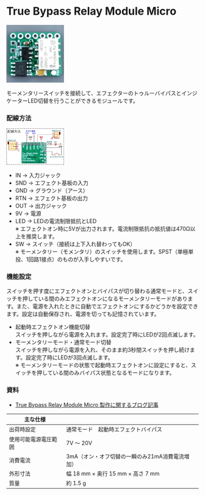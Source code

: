﻿# True Bypass Relay Module Micro

<img src="pic_TrueBypassRelayModuleMicro.jpg" width="30%"><br>

モーメンタリースイッチを接続して、エフェクターのトゥルーバイパスとインジケーターLED切替を行うことができるモジュールです。



### 配線方法

<img src="Wiring_TrueBypassRelayModuleMicro.png" width="30%"><br>

- IN → 入力ジャック
- SND → エフェクト基板の入力
- GND → グラウンド（アース）
- RTN → エフェクト基板の出力
- OUT → 出力ジャック
- 9V → 電源
- LED → LEDの電流制限抵抗とLED<br>※ エフェクトオン時に5Vが出力されます。電流制限抵抗の抵抗値は470Ω以上を推奨します。
- SW → スイッチ（接続は上下入れ替わってもOK）<br>※ モーメンタリー（モメンタリ）のスイッチを使用します。SPST（単極単投、1回路1接点）のものが入手しやすいです。



### 機能設定
スイッチを押す度にエフェクトオンとバイパスが切り替わる通常モードと、スイッチを押している間のみエフェクトオンになるモーメンタリーモードがあります。また、電源を入れたときに自動でエフェクトオンにするかどうかを設定できます。設定は自動保存され、電源を切っても記憶されています。

- 起動時エフェクトオン機能切替<br>スイッチを押しながら電源を入れます。設定完了時にLEDが2回点滅します。
- モーメンタリーモード・通常モード切替<br> スイッチを押しながら電源を入れ、そのまま約3秒間スイッチを押し続けます。設定完了時にLEDが3回点滅します。<br>※ モーメンタリーモードの状態で起動時エフェクトオンに設定にすると、スイッチを押している間のみバイパス状態となるモードになります。



### 資料
- [True Bypass Relay Module Micro 製作に関するブログ記事](https://drugscore.blog.fc2.com/blog-entry-349.html)




| 主な仕様 |  |
| - | - |
| 出荷時設定 | 通常モード　起動時エフェクトバイパス |
| 使用可能電源電圧範囲 | 7V ～ 20V |
| 消費電流 | 3mA（オン・オフ切替の一瞬のみ21mA消費電流増加） |
| 外形寸法 | 幅 18 mm × 奥行 15 mm × 高さ 7 mm |
| 質量 | 約 1.5 g |
